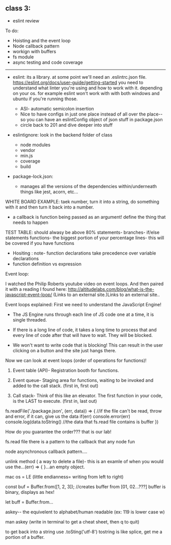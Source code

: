 ## class 3:

- eslint review

To do:
- Hoisting and the event loop
- Node callback pattern
- workign with buffers
- fs module
- async testing and code coverage

_____
- eslint: its a library. at some point we'll need an .eslintrc.json file. https://eslint.org/docs/user-guide/getting-started
you need to understand what linter you're using and how to work with it. depending on your os. for example eslint won't work with with both windows and ubuntu if you're running those.
  - ASI- automatic semicolon insertion
  - Nice to have configs in just one place instead of all over the place-- so you can have an eslintConfig object of json stuff in package.json
  - circle back to 201 and dive deeper into stuff

- eslintignore: look in the backend folder of class
  - node modules
  - vendor
  - min.js
  - coverage
  - build

- package-lock.json:
  - manages all the versions of the dependencies within/underneath things like jest, acorn, etc...

WHITE BOARD EXAMPLE:
  taek number, turn it into a string, do something with it and then turn it back into a number.

- a callback is function being passed as an argument! define the thing that needs to happen


TEST TABLE: should alwasy be above 80%
 statements-
 branches- if/else statements
 functions- the biggest portion of your percentage
 lines- this will be covered if you have functions

- Hositing : note- function declarations take precedence over variable declarations
- function definition vs expression

Event loop:

I watched the Philip Roberts youtube video on event loops. And then paired it with a reading I found here: http://altitudelabs.com/blog/what-is-the-javascript-event-loop/ (Links to an external site.)Links to an external site..

Event loops explained:
First we need to understand the JavaScript Engine!

- The JS Engine runs through each line of JS code one at a time, it is single threaded.

- If there is a long line of code, it takes a long time to process that and every line of code after that will have to wait. They will be blocked.

- We won't want to write code that is blocking! This can result in the user clicking on a button and the site just hangs there.

Now we can look at event loops (order of operations for functions)!

1. Event table (API)- Registration booth for functions.

2. Event queue- Staging area for functions, waiting to be invoked and added to the call stack. (first in, first out)

3. Call stack- Think of this like an elevator. The first function in your code, is the LAST to execute. (first in, last out)


fs.readFile('./package.json', (err, data)) => {  //if the file can't be read, throw and error, if it can, give us the data
  if(err) console.error(err)
  console.log(data.toString() //the data that fs.read file contains is buffer
  })

How do you guarantee the order??? that is our lab!

fs.read file
there is a pattern to the callback that any node fun

node  asynchronous callback pattern....

unlink method ( a way to delete a file)- this is an examle of when you would use the...(err) => { }...an empty object.


mac os = LE (little endianness= writing from left to right)



const buf = Buffer.from([1, 2, 3]); //creates buffer from [01, 02...???]
buffer is binary, displays as hex!

let buff = Buffer.from...

askey-- the equivelent to alphabet/human readable (ex: 119 is lower case w)

man askey (write in terminal to get a cheat sheet, then q to quit)

to get back into a string use .toSting('utf-8')
tostring is like splice, get me a portion of a buffer.
